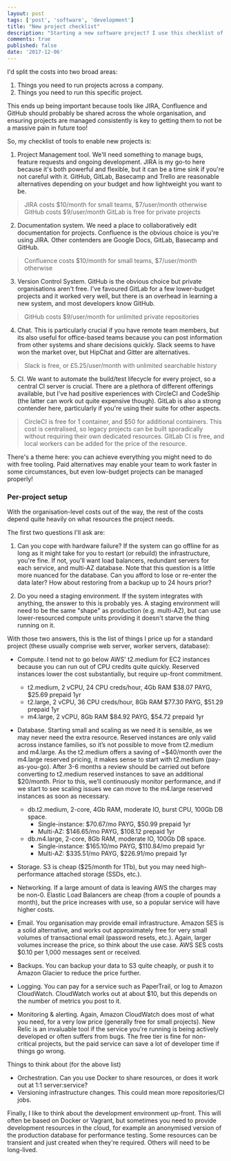 ```yaml
---
layout: post
tags: ['post', 'software', 'development']
title: "New project checklist"
description: "Starting a new software project? I use this checklist of tools and services to price up and plan a new project."
comments: true
published: false
date: '2017-12-06'
---
```

I'd split the costs into two broad areas:

1. Things you need to run projects across a company.
2. Things you need to run this specific project.

This ends up being important because tools like JIRA, Confluence and GitHub should probably be shared across the whole organisation, and ensuring projects are managed consistently is key to getting them to not be a massive pain in future too!

So, my checklist of tools to enable new projects is:

1. Project Management tool. We'll need something to manage bugs, feature requests and ongoing development. JIRA is my go-to here because it's both powerful and flexible, but it can be a time sink if you're not careful with it. GitHub, GitLab, Basecamp and Trello are reasonable alternatives depending on your budget and how lightweight you want to be.
  > JIRA costs $10/month for small teams, $7/user/month otherwise
  > GitHub costs $9/user/month
  > GitLab is free for private projects 

2. Documentation system. We need a place to collaboratively edit documentation for projects. Confluence is the obvious choice is you're using JIRA. Other contenders are Google Docs, GitLab, Basecamp and GitHub.
  > Confluence costs $10/month for small teams, $7/user/month otherwise

3. Version Control System. GitHub is the obvious choice but private organisations aren't free. I've favoured GitLab for a few lower-budget projects and it worked very well, but there is an overhead in learning a new system, and most developers know GitHub.
  > GitHub costs $9/user/month for unlimited private repositories

4. Chat. This is particularly crucial if you have remote team members, but its also useful for office-based teams because you can post information from other systems and share decisions quickly. Slack seems to have won the market over, but HipChat and Gitter are alternatives.
  > Slack is free, or £5.25/user/month with unlimited searchable history


5. CI. We want to automate the build/test lifecycle for every project, so a central CI server is crucial. There are a plethora of different offerings available, but I've had positive experiences with CircleCI and CodeShip (the latter can work out quite expensive though). GitLab is also a strong contender here, particularly if you're using their suite for other aspects.
  > CircleCI is free for 1 container, and $50 for additional containers. This cost is centralised, so legacy projects can be built sporadically without requiring their own dedicated resources.
  > GitLab CI is free, and local workers can be added for the price of the resource.

There's a theme here: you can achieve everything you might need to do with free tooling. Paid alternatives may enable your team to work faster in some circumstances, but even low-budget projects can be managed properly!

### Per-project setup

With the organisation-level costs out of the way, the rest of the costs depend quite heavily on what resources the project needs.

The first two questions I'll ask are:

1. Can you cope with hardware failure? If the system can go offline for as long as it might take for you to restart (or rebuild) the infrastructure, you're fine. If not, you'll want load balancers, redundant servers for each service, and multi-AZ database. Note that this question is a little more nuanced for the database. Can you afford to lose or re-enter the data later? How about restoring from a backup up to 24 hours prior?

2. Do you need a staging environment. If the system integrates with anything, the answer to this is probably yes. A staging environment will need to be the same "shape" as production (e.g. multi-AZ), but can use lower-resourced compute units providing it doesn't starve the thing running on it.

With those two answers, this is the list of things I price up for a standard project (these usually comprise web server, worker servers, database):

- Compute. I tend not to go below AWS' t2.medium for EC2 instances because you can run out of CPU credits quite quickly. Reserved instances lower the cost substantially, but require up-front commitment.
  - t2.medium, 2 vCPU, 24 CPU creds/hour, 4Gb RAM
  $38.07 PAYG, $25.69 prepaid 1yr
  - t2.large, 2 vCPU, 36 CPU creds/hour, 8Gb RAM
  $77.30 PAYG, $51.29 prepaid 1yr
  - m4.large, 2 vCPU, 8Gb RAM
  $84.92 PAYG, $54.72 prepaid 1yr

- Database. Starting small and scaling as we need it is sensible, as we may never need the extra resource. Reserved instances are only valid across instance families, so it’s not possible to move from t2.medium and m4.large. As the t2.medium offers a saving of ~$40/month over the m4.large reserved pricing, it makes sense to start with t2.medium (pay-as-you-go). After 3-6 months a review should be carried out before converting to t2.medium reserved instances to save an additional $20/month. Prior to this, we’ll continuously monitor performance, and if we start to see scaling issues we can move to the m4.large reserved instances as soon as necessary.
  - db.t2.medium, 2-core, 4Gb RAM, moderate IO, burst CPU, 100Gb DB space.
    - Single-instance: $70.67/mo PAYG, $50.99 prepaid 1yr
    - Multi-AZ: $146.65/mo PAYG, $108.12 prepaid 1yr
  - db.m4.large, 2-core, 8Gb RAM, moderate IO, 100Gb DB space.
    - Single-instance: $165.10/mo PAYG, $110.84/mo prepaid 1yr
    - Multi-AZ: $335.51/mo PAYG, $226.91/mo prepaid 1yr

- Storage. S3 is cheap ($25/month for 1Tb), but you may need high-performance attached storage (SSDs, etc.).
- Networking. If a large amount of data is leaving AWS the charges may be non-0. Elastic Load Balancers are cheap (from a couple of pounds a month), but the price increases with use, so a popular service will have higher costs.
- Email. You organisation may provide email infrastructure. Amazon SES is a solid alternative, and works out approximately free for very small volumes of transactional email (password resets, etc.). Again, larger volumes increase the price, so think about the use case. AWS SES costs $0.10 per 1,000 messages sent or received.
- Backups. You can backup your data to S3 quite cheaply, or push it to Amazon Glacier to reduce the price further. 
- Logging. You can pay for a service such as PaperTrail, or log to Amazon CloudWatch. CloudWatch works out at about $10, but this depends on the number of metrics you post to it.
- Monitoring & alerting. Again, Amazon CloudWatch does most of what you need, for a very low price (generally free for small projects). New Relic is an invaluable tool if the service you're running is being actively developed or often suffers from bugs. The free tier is fine for non-critical projects, but the paid service can save a lot of developer time if things go wrong.

Things to think about (for the above list)
- Orchestration. Can you use Docker to share resources, or does it work out at 1:1 server:service?
- Versioning infrastructure changes. This could mean more repositories/CI jobs.

Finally, I like to think about the development environment up-front. This will often be based on Docker or Vagrant, but sometimes you need to provide development resources in the cloud, for example an anonymised version of the production database for performance testing. Some resources can be transient and just created when they're required. Others will need to be long-lived.
